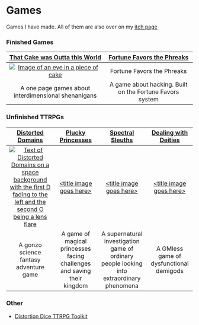 # Games

Games I have made. All of them are also over on my [itch page](https://pennylescroche.itch.io)

### Finished Games

| [That Cake was Outta this World](https://pennylescroche.itch.io/that-cake-was-outta-this-world) | [Fortune Favors the Phreaks](https://pennylescroche.github.io/fortune-favors) 
| :----------------------------: | :------------------: |
| [![Image of an eye in a piece of cake](https://img.itch.zone/aW1nLzEwNjIzNDc4LnBuZw==/315x250%23cb/KkjGhf.png)](https://pennylescroche.itch.io/that-cake-was-outta-this-world) | Fortune Favors the Phreaks
| A one page games about interdimensional shenanigans | A game about hacking. Built on the Fortune Favors system

### Unfinished TTRPGs

| [Distorted Domains](https://pennylescroche.github.io/Distorted-Domains) | [Plucky Princesses](https://pennylescroche.github.io/Plucky-Princesses) | [Spectral Sleuths](https://pennylescroche.github.io/Spectral-Sleuths) | [Dealing with Deities](https://pennylescroche.github.io/dealing-with-deities)
| :---------------------------------------------------------------------: | :---------------------------------------------------------------------: | :-: | :-:
|  [![Text of Distorted Domains on a space background with the first D fading to the left and the second O being a lens flare](https://img.itch.zone/aW1nLzE2MjQyOTYyLnBuZw==/347x500/bwGWE7.png)](https://pennylescroche.github.io/Distorted-Domains) | [\<title image goes here\>](https://pennylescroche.github.io/Plucky-Princesses) | [\<title image goes here\>](https://pennylescroche.github.io/Spectral-Sleuths) | [\<title image goes here\>](https://pennylescroche.github.io/dealing-with-deities)
| A gonzo science fantasy adventure game | A game of magical princesses facing challenges and saving their kingdom | A supernatural investigation game of ordinary people looking into extraordinary phenomena | A GMless game of dysfunctional demigods

### Other

- [Distortion Dice TTRPG Toolkit](https://pennylescroche.github.io/ttrpgstuff/distortiondice)


